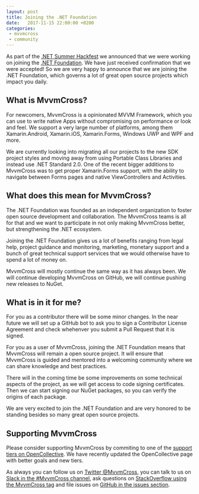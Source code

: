 ```yaml
---
layout: post
title: Joining the .NET Foundation
date:   2017-11-15 22:00:00 +0200
categories: 
 - mvvmcross
 - community
---
```


As part of the [.NET Summer Hackfest][hackfest] we announced that we were working on joining the [.NET Foundation][netfoundation]. We have just received confirmation that we were accepted! So we are very happy to announce that we are joining the .NET Foundation, which governs a lot of great open source projects which impact you daily.

## What is MvvmCross?
For newcomers, MvvmCross is a opinionated MVVM Framework, which you can use to write native Apps without compromising on performance or look and feel. We support a very large number of platforms, among them Xamarin.Android, Xamarin.iOS, Xamarin.Forms, Windows UWP and WPF and more.

We are currently looking into migrating all our projects to the new SDK project styles and moving away from using Portable Class Libraries and instead use .NET Standard 2.0. One of the recent bigger additions to MvvmCross was to get proper Xamarin.Forms support, with the ability to navigate between Forms pages and native ViewControllers and Activities.

## What does this mean for MvvmCross?
The .NET Foundation was founded as an independent organization to foster open source development and collaboration. The MvvmCross teams is all for that and we want to participate in not only making MvvmCross better, but strengthening the .NET ecosystem.

Joining the .NET Foundation gives us a lot of benefits ranging from legal help, project guidance and monitoring, marketing, monetary support and a bunch of great technical support services that we would otherwise have to spend a lot of money on.

MvvmCross will mostly continue the same way as it has always been. We will continue developing MvvmCross on GitHub, we will continue pushing new releases to NuGet.

## What is in it for me?
For you as a contributor there will be some minor changes. In the near future we will set up a GitHub bot to ask you to sign a Contributor License Agreement and check whehenver you submit a Pull Request that it is signed.

For you as a user of MvvmCross, joining the .NET Foundation means that MvvmCross will remain a open source project. It will ensure that MvvmCross is guided and mentored into a welcoming community where we can share knowledge and best practices.

There will in the coming time be some improvements on some technical aspects of the project, as we will get access to code signing certificates. Then we can start signing our NuGet packages, so you can verify the origins of each package.

We are very excited to join the .NET Foundation and are very honored to be standing besides so many great open source projects.

## Supporting MvvmCross
Please consider supporting MvvmCross by commiting to one of the [support tiers on OpenCollective][oc]. We have recently updated the OpenCollective page with better goals and new tiers.

As always you can follow us on [Twitter @MvvmCross][twitter], you can talk to us on [Slack in the #MvvmCross channel][slack], ask questions on [StackOverflow using the MvvmCross tag][so] and file issues on [GitHub in the issues section][github].

[hackfest]: https://dotnetfoundation.org/blog/2017/08/23/net-summer-hackfest-update-session-3-underway
[netfoundation]: https://dotnetfoundation.org
[twitter]: https://twitter.com/MvvmCross
[slack]: http://xamarinchat.herokuapp.com/
[so]: https://stackoverflow.com/questions/tagged/mvvmcross
[oc]: https://opencollective.com/mvvmcross
[github]: https://github.com/MvvmCross/MvvmCross/issues
